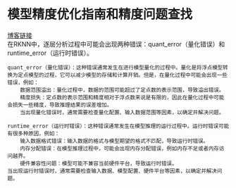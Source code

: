 # 模型精度优化指南和精度问题查找
[博客链接](https://blog.csdn.net/wsLJQian/article/details/133674297)<br>
在RKNN中，逐层分析过程中可能会出现两种错误：quant_error（量化错误）和runtime_error（运行时错误）。
```
quant_error（量化错误）：这种错误通常发生在进行模型量化的过程中。量化是将浮点模型转换为定点模型的过程，它可以减少模型的存储和计算开销。但是，在量化过程中可能会出现一些错误，例如：
    数据范围溢出：量化过程中，数据的范围可能超过了定点数的表示范围，导致溢出错误。
    精度损失：定点数的表示范围和精度相对于浮点数来说是有限的，因此在量化过程中可能会损失一些精度，导致推理结果的误差增加。
    当出现量化错误时，通常需要检查量化配置、输入数据范围等因素，以确定并解决问题。

runtime_error（运行时错误）：这种错误通常发生在模型推理的运行过程中。运行时错误可能有很多种原因，例如：
    输入数据格式错误：输入数据的格式与模型期望的格式不匹配，导致运行时错误。
    内存分配错误：在模型推理过程中，可能会出现内存分配错误，例如内存不足或者内存访问越界。
    硬件兼容性问题：模型可能不兼容当前硬件平台，导致运行时错误。
当出现运行时错误时，通常需要检查输入数据、模型配置、硬件平台等因素，以确定并解决问题。
```

